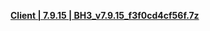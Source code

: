 **[ Client | 7.9.15 | BH3_v7.9.15_f3f0cd4cf56f.7z ](https://autopatchbeta.bh3.com/ptpublic/Beta/20241018095530_jVUZVkZJD1LUzq2w/BH3_v7.9.15_f3f0cd4cf56f.7z)**
